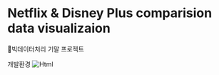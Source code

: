 # Netflix & Disney Plus comparision data visualizaion

:eyes:빅데이터처리 기말 프로젝트

개발환경 <img alt="Html" src ="https://img.shields.io/badge/원하는 아이콘.svg?&style=for-the-badge&logo=벳지내 글자&logoColor=벳지 글자 색"/>


